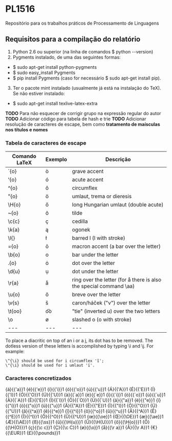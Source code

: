 # PL1516
Repositório para os trabalhos práticos de Processamento de Linguagens

## Requisitos para a compilação do relatório
  
  1. Python 2.6 ou superior (na linha de comandos $ python --version)
  2. Pygments instalado, de uma das seguintes formas:
  * $ sudo apt-get install python-pygments
  * $ sudo easy_install Pygments
  * $ pip install Pygments (caso for necessário $ sudo apt-get install pip).
  3. Ter o pacote mint instalado (usualmente já está na instalação do TeX). Se
     não estiver instalado:
  * $ sudo apt-get install texlive-latex-extra



**TODO** Para não esquecer de corrigir grupo na expressão regular do autor
**TODO** Adicionar código para tabela de hash e trie
**TODO** Adicionar resolução de caracteres de escape, bem como **tratamento de
maísculas nos títulos e nomes**



### Tabela de caracteres de escape

|Comando LaTeX  | Exemplo   |     Descrição
|---            |---        |---                                                                     |
|\`{o}          |   ò       |      grave accent                                                      |     
|\'{o}          |   ó       |      acute accent                                                      |        
|\^{o}          |   ô       |      circumflex                                                        |      
|\"{o}          |   ö       |      umlaut, trema or dieresis                                         |     
|\H{o}          |   ő       |      long Hungarian umlaut (double acute)                              |     
|\~{o}          |   õ       |      tilde                                                             |        
|\c{c}          |   ç       |      cedilla                                                           |   
|\k{a}          |   ą       |      ogonek                                                            | 
|\l{}           |   ł       |      barred l (l with stroke)                                          |  
|\={o}          |   ō       |      macron accent (a bar over the letter)                             |      
|\b{o}          |   o       |      bar under the letter                                              |    
|\.{o}          |   ȯ       |      dot over the letter                                               |  
|\d{u}          |   ụ       |      dot under the letter                                              | 
|\r{a}          |   å       |      ring over the letter (for å there is also the special command \aa)|  
|\u{o}          |   ŏ       |      breve over the letter                                             |  
|\v{s}          |   š       |      caron/háček ("v") over the letter                                 | 
|\t{oo}         |  o͡o       |     "tie" (inverted u) over the two letters                            |     
|\o             |   ø       |      slashed o (o with stroke)                                         |  
|---            |---        | ---                                                                      

To place a diacritic on top of an i or a j, its dot has to be removed. The dotless version of these letters is accomplished by typing \i and \j. For example:

    \^{\i} should be used for i circumflex 'î';
    \"{\i} should be used for i umlaut 'ï'.

### Caracteres concretizados 
  {á}{{\'a}}1 
  {é}{{\'e}}1 
  {í}{{\'i}}1 
  {ó}{{\'o}}1 
  {ú}{{\'u}}1
  {Á}{{\'A}}1 
  {É}{{\'E}}1 
  {Í}{{\'I}}1 
  {Ó}{{\'O}}1 
  {Ú}{{\'U}}1
  {à}{{\`a}}1 
  {è}{{\`e}}1 
  {ì}{{\`i}}1 
  {ò}{{\`o}}1 
  {ù}{{\`u}}1
  {À}{{\`A}}1 
  {È}{{\'E}}1 
  {Ì}{{\`I}}1 
  {Ò}{{\`O}}1 
  {Ù}{{\`U}}1
  {ä}{{\"a}}1 
  {ë}{{\"e}}1 
  {ï}{{\"i}}1 
  {ö}{{\"o}}1 
  {ü}{{\"u}}1
  {Ä}{{\"A}}1 
  {Ë}{{\"E}}1 
  {Ï}{{\"I}}1 
  {Ö}{{\"O}}1 
  {Ü}{{\"U}}1
  {â}{{\^a}}1 
  {ê}{{\^e}}1 
  {î}{{\^i}}1 
  {ô}{{\^o}}1 
  {û}{{\^u}}1
  {Â}{{\^A}}1 
  {Ê}{{\^E}}1 
  {Î}{{\^I}}1 
  {Ô}{{\^O}}1 
  {Û}{{\^U}}1
  {œ}{{\oe}}1 
  {Œ}{{\OE}}1 
  {æ}{{\ae}}1 
  {Æ}{{\AE}}1 
  {ß}{{\ss}}1
  {ű}{{\H{u}}}1 
  {Ű}{{\H{U}}}1 
  {ő}{{\H{o}}}1 
  {Ő}{{\H{O}}}1
  {ç}{{\c c}}1 
  {Ç}{{\c C}}1 
  {ø}{{\o}}1 
  {å}{{\r a}}1 
  {Å}{{\r A}}1
  {€}{{\EUR}}1 
  {£}{{\pounds}}1
